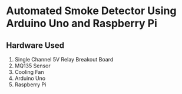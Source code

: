 # Automated Smoke Detector Using Arduino Uno and Raspberry Pi

## Hardware Used
1. Single Channel 5V Relay Breakout Board
2. MQ135 Sensor
3. Cooling Fan
4. Arduino Uno
5. Raspberry Pi
